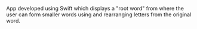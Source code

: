 App developed using Swift which displays a "root word" from where the user can form smaller words using and rearranging letters from the original word.
